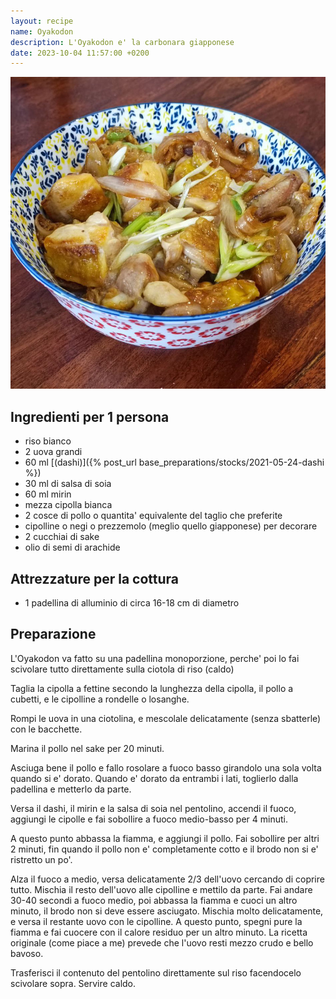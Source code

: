 ```yaml
---
layout: recipe
name: Oyakodon
description: L'Oyakodon e' la carbonara giapponese
date: 2023-10-04 11:57:00 +0200
---
```


![Oyakodon](/assets/images/oyakodon.jpg)

## Ingredienti per 1 persona

- riso bianco
- 2 uova grandi
- 60 ml [(dashi)]({% post_url base_preparations/stocks/2021-05-24-dashi %})
- 30 ml di salsa di soia
- 60 ml mirin
- mezza cipolla bianca
- 2 cosce di pollo o quantita' equivalente del taglio che preferite
- cipolline o negi o prezzemolo (meglio quello giapponese) per decorare
- 2 cucchiai di sake
- olio di semi di arachide

## Attrezzature per la cottura

- 1 padellina di alluminio di circa 16-18 cm di diametro

## Preparazione

L'Oyakodon va fatto su una padellina monoporzione, perche' poi lo fai scivolare tutto direttamente sulla ciotola di riso (caldo)

Taglia la cipolla a fettine secondo la lunghezza della cipolla, il pollo a cubetti, e le cipolline a rondelle o losanghe.

Rompi le uova in una ciotolina, e mescolale delicatamente (senza sbatterle) con le bacchette.

Marina il pollo nel sake per 20 minuti.

Asciuga bene il pollo e fallo rosolare a fuoco basso girandolo una sola volta quando si e' dorato. Quando e' dorato da entrambi i lati, toglierlo dalla padellina e metterlo da parte.

Versa il dashi, il mirin e la salsa di soia nel pentolino, accendi il fuoco, aggiungi le cipolle e fai sobollire a fuoco medio-basso per 4 minuti.

A questo punto abbassa la fiamma, e aggiungi il pollo. Fai sobollire per altri 2 minuti, fin quando il pollo non e' completamente cotto e il brodo non si e' ristretto un po'.

Alza il fuoco a medio, versa delicatamente 2/3 dell'uovo cercando di coprire tutto. Mischia il resto dell'uovo alle cipolline e mettilo da parte. Fai andare 30-40 secondi a fuoco medio, poi abbassa la fiamma e cuoci un altro minuto, il brodo non si deve essere asciugato. Mischia molto delicatamente, e versa il restante uovo con le cipolline. A questo punto, spegni pure la fiamma e fai cuocere con il calore residuo per un altro minuto. La ricetta originale (come piace a me) prevede che l'uovo resti mezzo crudo e bello bavoso.

Trasferisci il contenuto del pentolino direttamente sul riso facendocelo scivolare sopra. Servire caldo.
